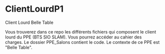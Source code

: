 # ClientLourdP1
Client Lourd Belle Table

Vous trouverez dans ce repo les différents fichiers qui composent le client lourd du PPE (BTS SIO SLAM).
Vous pourrez accéder au cahier des charges.
Le dossier PPE_Salons contient le code.
Le contexte de ce PPE est "Belle Table".

